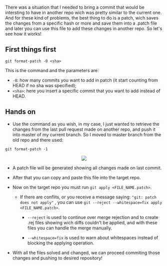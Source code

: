 There was a situation that I needed to bring a commit that would be intersting to have in another repo wich was pretty similar to the current one. And for these kind of problems, the best thing to do is a patch, wich saves the changes from a specific hash or more and save them into a .patch file and later you can use this file to add these changes in another repo. So let's see how it works!

## First things first

`git format-patch -0 <sha>`

This is the command and the parameters are:
* `-0`: how many commits you want to add in patch (it start counting from HEAD if no sha was specified);
* `<sha>`: here you insert a specific commit that you want to add instead of HEAD.

## Hands on
  * Use the command as you wish, in my case, I just wanted to retrieve the changes from the last pull request made on another repo, and push it into master of my current branch. So I moved to master branch from the old repo and there used:

`git format-patch -1`

  <div align="center">
    <img src="afew3" />
  </div>

  * A patch file will be generated showing all changes made on last commit.

  * After that you can copy and paste this file into the target repo.

  * Now on the target repo you must run `git apply <FILE_NAME.patch>`.

    * If there are conflits, or you receive a message saying: `"git: patch does not apply"` , you can use `git --reject --whitespace=fix apply <FILE_NAME.patch>`.
      * `--reject` is used to continue over merge rejection and to create .rej files showing wich diffs couldn't be applied, and with these files you can handle the merge manually.

      * `--whitespace=fix` is used to warn about whitespaces instead of blocking the applying operation.

  * With all the files solved and changed, we can proceed commiting those changes and pushing to desired repository!
